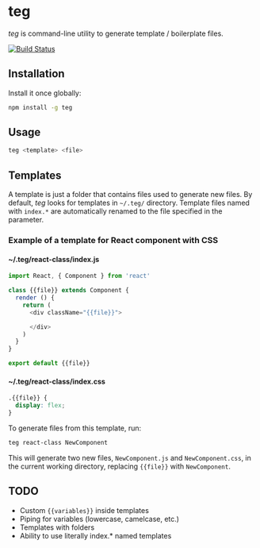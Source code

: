 # teg

*teg* is command-line utility to generate template / boilerplate files.

[![Build Status](https://travis-ci.org/tu4mo/teg.svg?branch=master)](https://travis-ci.org/tu4mo/teg)

## Installation

Install it once globally:

```sh
npm install -g teg
```

## Usage

```sh
teg <template> <file>
```

## Templates

A template is just a folder that contains files used to generate new files. By default, *teg* looks for templates in `~/.teg/` directory. Template files named with `index.*` are automatically renamed to the file specified in the <file> parameter.

### Example of a template for React component with CSS

#### ~/.teg/react-class/index.js

```javascript
import React, { Component } from 'react'

class {{file}} extends Component {
  render () {
    return (
      <div className="{{file}}">

      </div>
    )
  }
}

export default {{file}}
```

#### ~/.teg/react-class/index.css

```css
.{{file}} {
  display: flex;
}
```

To generate files from this template, run:

```sh
teg react-class NewComponent
```

This will generate two new files, `NewComponent.js` and `NewComponent.css`, in the current working directory, replacing `{{file}}` with `NewComponent`.

## TODO

* Custom `{{variables}}` inside templates
* Piping for variables (lowercase, camelcase, etc.)
* Templates with folders
* Ability to use literally index.* named templates
